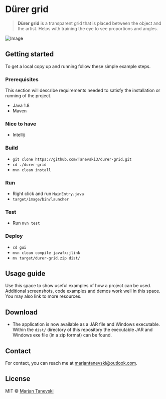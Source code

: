 # Dürer grid
> **Dürer grid** is a transparent grid that is placed between the object and the artist. Helps with training the eye to see proportions and angles.

![Image](screenshot1.png)

## Getting started 
To get a local copy up and running follow these simple example steps.

### Prerequisites
This section will describe requirements needed to satisfy the installation or running of the project.

 - Java 1.8
 - Maven
 
### Nice to have
 - Intellij

### Build
 - `git clone https://github.com/Tanevski3/durer-grid.git`
 - `cd ./durer-grid`
 - `mvn clean install`
 
### Run
 - Right click and run `MainEntry.java`
 - `target/image/bin/launcher`
 
### Test
 - Run `mvn test`
 
### Deploy
 - `cd gui`
 - `mvn clean compile javafx:jlink`
 - `mv target/durer-grid.zip dist/`

## Usage guide
Use this space to show useful examples of how a project can be used. Additional screenshots, code examples and demos work well in this space. You may also link to more resources.  

## Download
 - The application is now available as a JAR file and Windows executable. Within the `dist/` directory of this repository the executable JAR and Windows exe file (in a zip format) can be found.
 
## Contact

For contact, you can reach me at [marjantanevski@outlook.com](marjantanevski@outlook.com).

## License

MIT © [Marjan Tanevski](marjantanevski@outlook.com)

